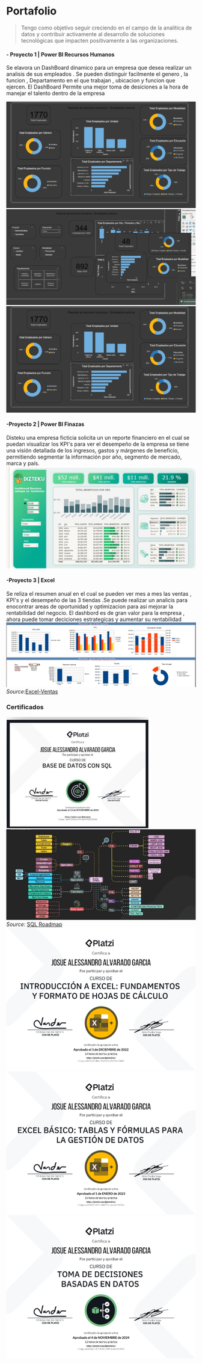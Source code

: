 # Portafolio
>Tengo como objetivo seguir creciendo en el campo de la analítica de datos y contribuir activamente al desarrollo de soluciones tecnológicas que impacten positivamente a las organizaciones.


#### - Proyecto 1 | Power BI Recursos Humanos
Se elavora un DashBoard dinamico para un empresa que desea realizar un analisis de sus empleados . Se pueden distinguir facilmente el genero , la funcion , Departamento en el que trabajan , ubicacion y funcion que ejercen. 
El DashBoard Permite una mejor toma de desiciones a la hora de manejar el talento dentro de la empresa

![Home-DashBoard](/img/Proyecto1.jpeg)
![Filtros](/img/Proyecto1.1.jpeg) ![Ventana-Apoyo](/img/Proyecto1.2.jpeg)

#### -Proyecto 2 | Power BI Finazas
Disteku una empresa ficticia solicita un un reporte financiero en el cual se puedan visualizar los KPI's para ver el desempeño de la empresa se tiene una visión detallada de los ingresos, gastos y márgenes de beneficio, permitiendo segmentar la información por año, segmento de mercado, marca y país.
![Disteku](/img/Proyecto2.jpeg)
#### -Proyecto 3 | Excel 
Se reliza el resumen anual en el cual se pueden ver mes a mes las ventas , KPI's y el desempeño de las 3 tiendas .Se puede realizar un analicis para enocontrar areas de oportunidad y optimizacion para asi mejorar la rentabilidad del negocio.
El dashbord es de gran valor para la empresa , ahora puede tomar deciciones estrategicas y aumentar su rentabilidad
![Exel-DashBord](/img/ExcelProyecto3.png)
_Source:_[Excel-Ventas](/img/Resumen_ventas.xlsx)
### Certificados
![CertificadoBD](/img/CertificadoBD.jpeg)
![Conocimiento](/img/BDknoledge.jpeg)
_Source:_ [SQL Roadmap](https://www.youtube.com/watch?v=yMqldbY2AAg)
![IntroExcel](/img/CertificadoExcelIntro.png)
![ExcelBasic](/img/CertificadoEcxelBasic.png)
![DataDriven](/img/CertificadoDataDriven.png)
